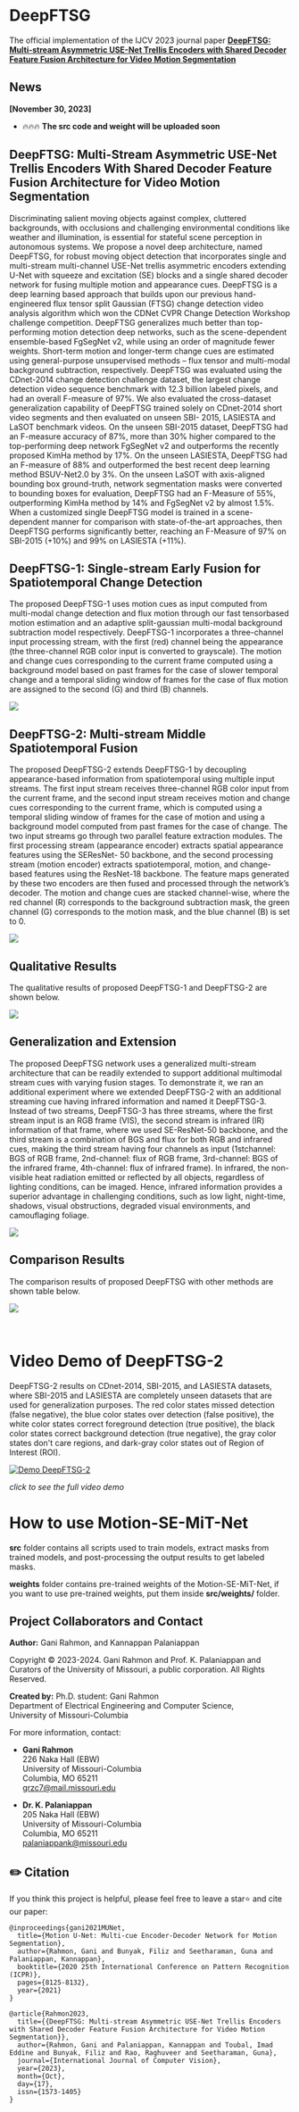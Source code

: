 # DeepFTSG
The official implementation of the IJCV 2023 journal paper [**DeepFTSG: Multi-stream Asymmetric USE-Net Trellis Encoders with Shared Decoder Feature Fusion Architecture for Video Motion Segmentation**](https://link.springer.com/article/10.1007/s11263-023-01910-x)


## News

**[November 30, 2023]** 

- :fire::fire::fire:  **The src code and weight will be uploaded soon** 


## DeepFTSG: Multi-Stream Asymmetric USE-Net Trellis Encoders With Shared Decoder Feature Fusion Architecture for Video Motion Segmentation
Discriminating salient moving objects against complex, cluttered backgrounds, with occlusions and challenging environmental conditions like weather and illumination, is essential for stateful scene perception in autonomous systems. We propose a novel deep architecture, named DeepFTSG, for robust moving object detection that incorporates single and multi-stream multi-channel USE-Net trellis asymmetric encoders extending U-Net with squeeze and excitation (SE) blocks and a single shared decoder network for fusing multiple motion and appearance cues. DeepFTSG is a deep learning based approach that builds upon our previous hand-engineered flux tensor split Gaussian (FTSG) change detection video analysis algorithm which won the CDNet CVPR Change Detection Workshop challenge competition. DeepFTSG generalizes much better than top-performing motion detection deep networks, such as the scene-dependent ensemble-based FgSegNet v2, while using an order of magnitude fewer weights. Short-term motion and longer-term change cues are estimated using general-purpose unsupervised methods – flux tensor and multi-modal background subtraction, respectively. DeepFTSG was evaluated using the CDnet-2014 change detection challenge dataset, the largest change detection video sequence benchmark with 12.3 billion labeled pixels, and had an overall F-measure of 97%. We also evaluated the cross-dataset generalization capability of DeepFTSG trained solely on CDnet-2014 short video segments and then evaluated on unseen SBI- 2015, LASIESTA and LaSOT benchmark videos. On the unseen SBI-2015 dataset, DeepFTSG had an F-measure accuracy of 87%, more than 30% higher compared to the top-performing deep network FgSegNet v2 and outperforms the recently proposed KimHa method by 17%. On the unseen LASIESTA, DeepFTSG had an F-measure of 88% and outperformed the best recent deep learning method BSUV-Net2.0 by 3%. On the unseen LaSOT with axis-aligned bounding box ground-truth, network segmentation masks were converted to bounding boxes for evaluation, DeepFTSG had an F-Measure of 55%, outperforming KimHa method by 14% and FgSegNet v2 by almost 1.5%. When a customized single DeepFTSG model is trained in a scene-dependent manner for comparison with state-of-the-art approaches, then DeepFTSG performs significantly better, reaching an F-Measure of 97% on SBI-2015 (+10%) and 99% on LASIESTA (+11%).


## DeepFTSG-1: Single-stream Early Fusion for Spatiotemporal Change Detection
The proposed DeepFTSG-1 uses motion cues as input computed from multi-modal change detection and flux motion through our fast tensorbased motion estimation  and an adaptive split-gaussian multi-modal background subtraction model respectively. DeepFTSG-1 incorporates a three-channel input processing stream, with the first (red) channel being the appearance (the three-channel RGB color input is converted to grayscale). The motion and change cues corresponding to the current frame computed using a background model based on past frames for the case of slower temporal change and a temporal sliding window of frames for the case of flux motion are assigned to the second (G) and third (B) channels.

![](/figures/DeepFTSG-1-Arch.png)


## DeepFTSG-2: Multi-stream Middle Spatiotemporal Fusion
The proposed DeepFTSG-2 extends DeepFTSG-1 by decoupling appearance-based information from spatiotemporal using multiple input streams. The first input stream receives three-channel RGB color input from the current frame, and the second input stream receives motion and change cues corresponding to the current frame, which is computed using a temporal sliding window of frames for the case of motion and using a background model computed from past frames for the case of change. The two input streams go through two parallel feature extraction modules. The first processing stream (appearance encoder) extracts spatial appearance features using the SEResNet- 50 backbone, and the second processing stream (motion encoder) extracts spatiotemporal, motion, and change-based features using the ResNet-18 backbone. The feature maps generated by these two encoders are then fused and processed through the network’s decoder. The motion and change cues are stacked channel-wise, where the red channel (R) corresponds to the background subtraction mask, the green channel (G) corresponds to the motion mask, and the blue channel (B) is set to 0.

![](/figures/DeepFTSG-2-Arch.png)


## Qualitative Results
The qualitative results of proposed DeepFTSG-1 and DeepFTSG-2 are shown below.

![](/figures/qualitativeResults.PNG)


## Generalization and Extension 
The proposed DeepFTSG network uses a generalized multi-stream architecture that can be readily extended to support additional multimodal stream cues with varying fusion stages. To demonstrate it, we ran an additional experiment where we extended DeepFTSG-2 with an additional streaming cue having infrared information and named it DeepFTSG-3. Instead of two streams, DeepFTSG-3 has three streams, where the first stream input is an RGB frame (VIS), the second stream is infrared (IR) information of that frame, where we used SE-ResNet-50 backbone, and the third stream is a combination of BGS and flux for both RGB and infrared cues, making the third stream having four channels as input (1stchannel: BGS of RGB frame, 2nd-channel: flux of RGB frame, 3rd-channel: BGS of the infrared frame, 4th-channel: flux of infrared frame). In infrared, the non-visible heat radiation emitted or reflected by all objects, regardless of lighting conditions, can be imaged. Hence, infrared information provides a superior advantage in challenging conditions, such as low light, night-time, shadows, visual obstructions, degraded visual environments, and camouflaging foliage.

![](/figures/generalization.PNG)

## Comparison Results
The comparison results of proposed DeepFTSG with other methods are shown table below.

![](/figures/comparison.png)


</br>

# Video Demo of DeepFTSG-2

DeepFTSG-2 results on CDnet-2014, SBI-2015, and LASIESTA datasets, where SBI-2015 and LASIESTA are completely unseen datasets that are used for generalization purposes. The red color states missed detection (false negative), the blue color states over detection (false positive), the white color states correct foreground detection (true positive), the black color states correct background detection (true negative), the gray color states don't care regions, and dark-gray color states out of Region of Interest (ROI). 

[![Demo DeepFTSG-2](/figures/DeepFTSG-2.gif)](https://youtu.be/kdDxea5xalU)

<i>click to see the full video demo</i>


# How to use Motion-SE-MiT-Net

**src** folder contains all scripts used to train models, extract masks from trained models, and post-processing the output results to get labeled masks.

**weights** folder contains pre-trained weights of the Motion-SE-MiT-Net, if you want to use pre-trained weights, put them inside **src/weights/** folder.


## Project Collaborators and Contact

**Author:** Gani Rahmon, and Kannappan Palaniappan

Copyright &copy; 2023-2024. Gani Rahmon and Prof. K. Palaniappan and Curators of the University of Missouri, a public corporation. All Rights Reserved.

**Created by:** Ph.D. student: Gani Rahmon  
Department of Electrical Engineering and Computer Science,  
University of Missouri-Columbia  

For more information, contact:

* **Gani Rahmon**  
226 Naka Hall (EBW)  
University of Missouri-Columbia  
Columbia, MO 65211  
grzc7@mail.missouri.edu  

* **Dr. K. Palaniappan**  
205 Naka Hall (EBW)  
University of Missouri-Columbia  
Columbia, MO 65211  
palaniappank@missouri.edu


## ✏️ Citation

If you think this project is helpful, please feel free to leave a star⭐️ and cite our paper:

```
@inproceedings{gani2021MUNet,
  title={Motion U-Net: Multi-cue Encoder-Decoder Network for Motion Segmentation}, 
  author={Rahmon, Gani and Bunyak, Filiz and Seetharaman, Guna and Palaniappan, Kannappan},
  booktitle={2020 25th International Conference on Pattern Recognition (ICPR)}, 
  pages={8125-8132},
  year={2021}
}

@article{Rahmon2023,
  title={{DeepFTSG: Multi-stream Asymmetric USE-Net Trellis Encoders with Shared Decoder Feature Fusion Architecture for Video Motion Segmentation}},
  author={Rahmon, Gani and Palaniappan, Kannappan and Toubal, Imad Eddine and Bunyak, Filiz and Rao, Raghuveer and Seetharaman, Guna},
  journal={International Journal of Computer Vision},
  year={2023},
  month={Oct},
  day={17},
  issn={1573-1405}
}
```